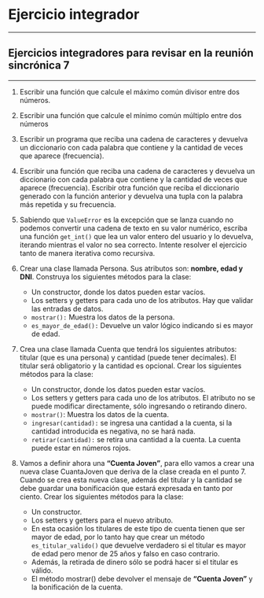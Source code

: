 # Ejercicio integrador
- - -

## Ejercicios integradores para revisar en la reunión sincrónica 7

- - -

1. Escribir una función que calcule el máximo común divisor entre dos números.

2. Escribir una función que calcule el mínimo común múltiplo entre dos números

3. Escribir un programa que reciba una cadena de caracteres y devuelva un diccionario con
cada palabra que contiene y la cantidad de veces que aparece (frecuencia).

4. Escribir una función que reciba una cadena de caracteres y devuelva un diccionario con cada palabra que contiene y la cantidad de veces que aparece (frecuencia). Escribir otra función que reciba el diccionario generado con la función anterior y devuelva una tupla con la palabra más repetida y su frecuencia.

5. Sabiendo que `ValueError` es la excepción que se lanza cuando no podemos convertir una
cadena de texto en su valor numérico, escriba una función `get_int()` que lea un valor entero
del usuario y lo devuelva, iterando mientras el valor no sea correcto. Intente resolver el ejercicio tanto de manera iterativa como recursiva.

6. Crear una clase llamada Persona. Sus atributos son: **nombre, edad y DNI**. Construya los siguientes métodos para la clase:
    - Un constructor, donde los datos pueden estar vacíos.
    - Los setters y getters para cada uno de los atributos. Hay que validar las entradas de datos.
    - `mostrar():` Muestra los datos de la persona.
    - `es_mayor_de_edad():` Devuelve un valor lógico indicando si es mayor de edad.

7. Crea una clase llamada Cuenta que tendrá los siguientes atributos: titular (que es una persona) y cantidad (puede tener decimales). El titular será obligatorio y la cantidad es opcional. Crear los siguientes métodos para la clase:
    - Un constructor, donde los datos pueden estar vacíos.
    - Los setters y getters para cada uno de los atributos. El atributo no se puede modificar directamente, sólo ingresando o retirando dinero.
    - `mostrar()`: Muestra los datos de la cuenta.
    - `ingresar(cantidad):` se ingresa una cantidad a la cuenta, si la cantidad introducida es negativa, no se hará nada.
    - `retirar(cantidad):` se retira una cantidad a la cuenta. La cuenta puede estar en números rojos.

8. Vamos a definir ahora una **“Cuenta Joven”**, para ello vamos a crear una nueva clase
CuantaJoven que deriva de la clase creada en el punto 7. Cuando se crea esta nueva clase, además del titular y la cantidad se debe guardar una bonificación que estará expresada en
tanto por ciento. Crear los siguientes métodos para la clase:
    - Un constructor.
    - Los setters y getters para el nuevo atributo.
    - En esta ocasión los titulares de este tipo de cuenta tienen que ser mayor de edad, por lo tanto hay que crear un método `es_titular_valido()` que devuelve verdadero si el titular es mayor de edad pero menor de 25 años y falso en caso contrario.
    - Además, la retirada de dinero sólo se podrá hacer si el titular es válido.
    - El método mostrar() debe devolver el mensaje de **“Cuenta Joven”** y la bonificación de la cuenta.